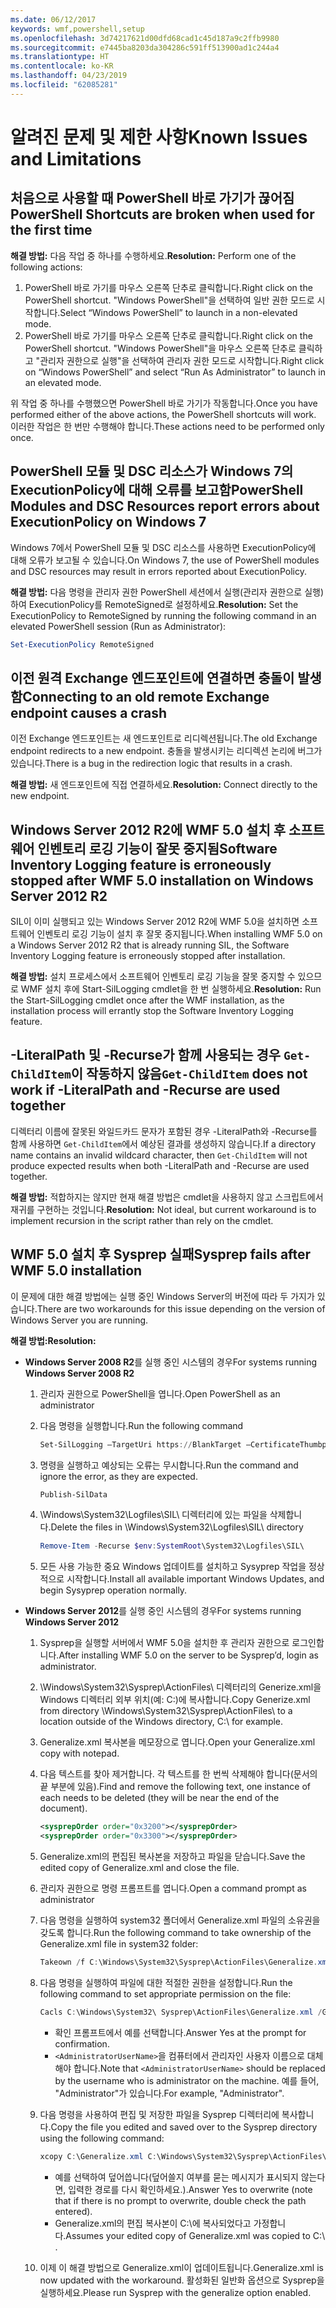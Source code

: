 ```yaml
---
ms.date: 06/12/2017
keywords: wmf,powershell,setup
ms.openlocfilehash: 3d74217621d00dfd68cad1c45d187a9c2ffb9980
ms.sourcegitcommit: e7445ba8203da304286c591ff513900ad1c244a4
ms.translationtype: HT
ms.contentlocale: ko-KR
ms.lasthandoff: 04/23/2019
ms.locfileid: "62085281"
---
```

# <a name="known-issues-and-limitations"></a><span data-ttu-id="35b51-102">알려진 문제 및 제한 사항</span><span class="sxs-lookup"><span data-stu-id="35b51-102">Known Issues and Limitations</span></span>

## <a name="powershell-shortcuts-are-broken-when-used-for-the-first-time"></a><span data-ttu-id="35b51-103">처음으로 사용할 때 PowerShell 바로 가기가 끊어짐</span><span class="sxs-lookup"><span data-stu-id="35b51-103">PowerShell Shortcuts are broken when used for the first time</span></span>

<span data-ttu-id="35b51-104">**해결 방법:** 다음 작업 중 하나를 수행하세요.</span><span class="sxs-lookup"><span data-stu-id="35b51-104">**Resolution:** Perform one of the following actions:</span></span>

1. <span data-ttu-id="35b51-105">PowerShell 바로 가기를 마우스 오른쪽 단추로 클릭합니다.</span><span class="sxs-lookup"><span data-stu-id="35b51-105">Right click on the PowerShell shortcut.</span></span> <span data-ttu-id="35b51-106">"Windows PowerShell"을 선택하여 일반 권한 모드로 시작합니다.</span><span class="sxs-lookup"><span data-stu-id="35b51-106">Select “Windows PowerShell” to launch in a non-elevated mode.</span></span>
2. <span data-ttu-id="35b51-107">PowerShell 바로 가기를 마우스 오른쪽 단추로 클릭합니다.</span><span class="sxs-lookup"><span data-stu-id="35b51-107">Right click on the PowerShell shortcut.</span></span> <span data-ttu-id="35b51-108">"Windows PowerShell"을 마우스 오른쪽 단추로 클릭하고 "관리자 권한으로 실행"을 선택하여 관리자 권한 모드로 시작합니다.</span><span class="sxs-lookup"><span data-stu-id="35b51-108">Right click on “Windows PowerShell” and select “Run As Administrator” to launch in an elevated mode.</span></span>

<span data-ttu-id="35b51-109">위 작업 중 하나를 수행했으면 PowerShell 바로 가기가 작동합니다.</span><span class="sxs-lookup"><span data-stu-id="35b51-109">Once you have performed either of the above actions, the PowerShell shortcuts will work.</span></span> <span data-ttu-id="35b51-110">이러한 작업은 한 번만 수행해야 합니다.</span><span class="sxs-lookup"><span data-stu-id="35b51-110">These actions need to be performed only once.</span></span>

## <a name="powershell-modules-and-dsc-resources-report-errors-about-executionpolicy-on-windows-7"></a><span data-ttu-id="35b51-111">PowerShell 모듈 및 DSC 리소스가 Windows 7의 ExecutionPolicy에 대해 오류를 보고함</span><span class="sxs-lookup"><span data-stu-id="35b51-111">PowerShell Modules and DSC Resources report errors about ExecutionPolicy on Windows 7</span></span>

<span data-ttu-id="35b51-112">Windows 7에서 PowerShell 모듈 및 DSC 리소스를 사용하면 ExecutionPolicy에 대해 오류가 보고될 수 있습니다.</span><span class="sxs-lookup"><span data-stu-id="35b51-112">On Windows 7, the use of PowerShell modules and DSC resources may result in errors reported about ExecutionPolicy.</span></span>

<span data-ttu-id="35b51-113">**해결 방법:** 다음 명령을 관리자 권한 PowerShell 세션에서 실행(관리자 권한으로 실행)하여 ExecutionPolicy를 RemoteSigned로 설정하세요.</span><span class="sxs-lookup"><span data-stu-id="35b51-113">**Resolution:** Set the ExecutionPolicy to RemoteSigned by running the following command in an elevated PowerShell session (Run as Administrator):</span></span>

```powershell
Set-ExecutionPolicy RemoteSigned
```

## <a name="connecting-to-an-old-remote-exchange-endpoint-causes-a-crash"></a><span data-ttu-id="35b51-114">이전 원격 Exchange 엔드포인트에 연결하면 충돌이 발생함</span><span class="sxs-lookup"><span data-stu-id="35b51-114">Connecting to an old remote Exchange endpoint causes a crash</span></span>

<span data-ttu-id="35b51-115">이전 Exchange 엔드포인트는 새 엔드포인트로 리디렉션됩니다.</span><span class="sxs-lookup"><span data-stu-id="35b51-115">The old Exchange endpoint redirects to a new endpoint.</span></span> <span data-ttu-id="35b51-116">충돌을 발생시키는 리디렉션 논리에 버그가 있습니다.</span><span class="sxs-lookup"><span data-stu-id="35b51-116">There is a bug in the redirection logic that results in a crash.</span></span>

<span data-ttu-id="35b51-117">**해결 방법:** 새 엔드포인트에 직접 연결하세요.</span><span class="sxs-lookup"><span data-stu-id="35b51-117">**Resolution:** Connect directly to the new endpoint.</span></span>

## <a name="software-inventory-logging-feature-is-erroneously-stopped-after-wmf-50-installation-on-windows-server-2012-r2"></a><span data-ttu-id="35b51-118">Windows Server 2012 R2에 WMF 5.0 설치 후 소프트웨어 인벤토리 로깅 기능이 잘못 중지됨</span><span class="sxs-lookup"><span data-stu-id="35b51-118">Software Inventory Logging feature is erroneously stopped after WMF 5.0 installation on Windows Server 2012 R2</span></span>

<span data-ttu-id="35b51-119">SIL이 이미 실행되고 있는 Windows Server 2012 R2에 WMF 5.0을 설치하면 소프트웨어 인벤토리 로깅 기능이 설치 후 잘못 중지됩니다.</span><span class="sxs-lookup"><span data-stu-id="35b51-119">When installing WMF 5.0 on a Windows Server 2012 R2 that is already running SIL, the Software Inventory Logging feature is erroneously stopped after installation.</span></span>

<span data-ttu-id="35b51-120">**해결 방법:** 설치 프로세스에서 소프트웨어 인벤토리 로깅 기능을 잘못 중지할 수 있으므로 WMF 설치 후에 Start-SilLogging cmdlet을 한 번 실행하세요.</span><span class="sxs-lookup"><span data-stu-id="35b51-120">**Resolution:** Run the Start-SilLogging cmdlet once after the WMF installation, as the installation process will errantly stop the Software Inventory Logging feature.</span></span>

## <a name="get-childitem-does-not-work-if--literalpath-and--recurse-are-used-together"></a><span data-ttu-id="35b51-121">-LiteralPath 및 -Recurse가 함께 사용되는 경우 `Get-ChildItem`이 작동하지 않음</span><span class="sxs-lookup"><span data-stu-id="35b51-121">`Get-ChildItem` does not work if -LiteralPath and -Recurse are used together</span></span>

<span data-ttu-id="35b51-122">디렉터리 이름에 잘못된 와일드카드 문자가 포함된 경우 -LiteralPath와 -Recurse를 함께 사용하면 `Get-ChildItem`에서 예상된 결과를 생성하지 않습니다.</span><span class="sxs-lookup"><span data-stu-id="35b51-122">If a directory name contains an invalid wildcard character, then `Get-ChildItem` will not produce expected results when both -LiteralPath and -Recurse are used together.</span></span>

<span data-ttu-id="35b51-123">**해결 방법:** 적합하지는 않지만 현재 해결 방법은 cmdlet을 사용하지 않고 스크립트에서 재귀를 구현하는 것입니다.</span><span class="sxs-lookup"><span data-stu-id="35b51-123">**Resolution:** Not ideal, but current workaround is to implement recursion in the script rather than rely on the cmdlet.</span></span>

## <a name="sysprep-fails-after-wmf-50-installation"></a><span data-ttu-id="35b51-124">WMF 5.0 설치 후 Sysprep 실패</span><span class="sxs-lookup"><span data-stu-id="35b51-124">Sysprep fails after WMF 5.0 installation</span></span>

<span data-ttu-id="35b51-125">이 문제에 대한 해결 방법에는 실행 중인 Windows Server의 버전에 따라 두 가지가 있습니다.</span><span class="sxs-lookup"><span data-stu-id="35b51-125">There are two workarounds for this issue depending on the version of Windows Server you are running.</span></span>

<span data-ttu-id="35b51-126">**해결 방법:**</span><span class="sxs-lookup"><span data-stu-id="35b51-126">**Resolution:**</span></span>

- <span data-ttu-id="35b51-127">**Windows Server 2008 R2**를 실행 중인 시스템의 경우</span><span class="sxs-lookup"><span data-stu-id="35b51-127">For systems running **Windows Server 2008 R2**</span></span>
  1. <span data-ttu-id="35b51-128">관리자 권한으로 PowerShell을 엽니다.</span><span class="sxs-lookup"><span data-stu-id="35b51-128">Open PowerShell as an administrator</span></span>
  2. <span data-ttu-id="35b51-129">다음 명령을 실행합니다.</span><span class="sxs-lookup"><span data-stu-id="35b51-129">Run the following command</span></span>

     ```powershell
     Set-SilLogging –TargetUri https://BlankTarget –CertificateThumbprint 0123456789
     ```

  3. <span data-ttu-id="35b51-130">명령을 실행하고 예상되는 오류는 무시합니다.</span><span class="sxs-lookup"><span data-stu-id="35b51-130">Run the command and ignore the error, as they are expected.</span></span>

     ```powershell
     Publish-SilData
     ```

  4. <span data-ttu-id="35b51-131">\Windows\System32\Logfiles\SIL\ 디렉터리에 있는 파일을 삭제합니다.</span><span class="sxs-lookup"><span data-stu-id="35b51-131">Delete the files in  \Windows\System32\Logfiles\SIL\ directory</span></span>

     ```powershell
     Remove-Item -Recurse $env:SystemRoot\System32\Logfiles\SIL\
     ```

  5. <span data-ttu-id="35b51-132">모든 사용 가능한 중요 Windows 업데이트를 설치하고 Sysyprep 작업을 정상적으로 시작합니다.</span><span class="sxs-lookup"><span data-stu-id="35b51-132">Install all available important Windows Updates, and begin Sysyprep operation normally.</span></span>

- <span data-ttu-id="35b51-133">**Windows Server 2012**를 실행 중인 시스템의 경우</span><span class="sxs-lookup"><span data-stu-id="35b51-133">For systems running **Windows Server 2012**</span></span>
  1. <span data-ttu-id="35b51-134">Sysprep을 실행할 서버에서 WMF 5.0을 설치한 후 관리자 권한으로 로그인합니다.</span><span class="sxs-lookup"><span data-stu-id="35b51-134">After installing WMF 5.0 on the server to be Sysprep’d, login as administrator.</span></span>
  2. <span data-ttu-id="35b51-135">\Windows\System32\Sysprep\ActionFiles\ 디렉터리의 Generize.xml을 Windows 디렉터리 외부 위치(예: C:\)에 복사합니다.</span><span class="sxs-lookup"><span data-stu-id="35b51-135">Copy Generize.xml from directory \Windows\System32\Sysprep\ActionFiles\ to a location outside of the Windows directory, C:\ for example.</span></span>
  3. <span data-ttu-id="35b51-136">Generalize.xml 복사본을 메모장으로 엽니다.</span><span class="sxs-lookup"><span data-stu-id="35b51-136">Open your Generalize.xml copy with notepad.</span></span>
  4. <span data-ttu-id="35b51-137">다음 텍스트를 찾아 제거합니다. 각 텍스트를 한 번씩 삭제해야 합니다(문서의 끝 부분에 있음).</span><span class="sxs-lookup"><span data-stu-id="35b51-137">Find and remove the following text, one instance of each needs to be deleted (they will be near the end of the document).</span></span>

     ```xml
     <sysprepOrder order="0x3200"></sysprepOrder>
     <sysprepOrder order="0x3300"></sysprepOrder>
     ```

  5. <span data-ttu-id="35b51-138">Generalize.xml의 편집된 복사본을 저장하고 파일을 닫습니다.</span><span class="sxs-lookup"><span data-stu-id="35b51-138">Save the edited copy of Generalize.xml and close the file.</span></span>
  6. <span data-ttu-id="35b51-139">관리자 권한으로 명령 프롬프트를 엽니다.</span><span class="sxs-lookup"><span data-stu-id="35b51-139">Open a command prompt as administrator</span></span>
  7. <span data-ttu-id="35b51-140">다음 명령을 실행하여 system32 폴더에서 Generalize.xml 파일의 소유권을 갖도록 합니다.</span><span class="sxs-lookup"><span data-stu-id="35b51-140">Run the following command to take ownership of the Generalize.xml file in system32 folder:</span></span>

     ```powershell
     Takeown /f C:\Windows\System32\Sysprep\ActionFiles\Generalize.xml
     ```

  8. <span data-ttu-id="35b51-141">다음 명령을 실행하여 파일에 대한 적절한 권한을 설정합니다.</span><span class="sxs-lookup"><span data-stu-id="35b51-141">Run the following command to set appropriate permission on the file:</span></span>

     ```powershell
     Cacls C:\Windows\System32\ Sysprep\ActionFiles\Generalize.xml /G `<AdministratorUserName>`:F
     ```

     - <span data-ttu-id="35b51-142">확인 프롬프트에서 예를 선택합니다.</span><span class="sxs-lookup"><span data-stu-id="35b51-142">Answer Yes at the prompt for confirmation.</span></span>
     - <span data-ttu-id="35b51-143">`<AdministratorUserName>`을 컴퓨터에서 관리자인 사용자 이름으로 대체해야 합니다.</span><span class="sxs-lookup"><span data-stu-id="35b51-143">Note that `<AdministratorUserName>` should be replaced by the username who is administrator on the machine.</span></span> <span data-ttu-id="35b51-144">예를 들어, "Administrator"가 있습니다.</span><span class="sxs-lookup"><span data-stu-id="35b51-144">For example, "Administrator".</span></span>

  9. <span data-ttu-id="35b51-145">다음 명령을 사용하여 편집 및 저장한 파일을 Sysprep 디렉터리에 복사합니다.</span><span class="sxs-lookup"><span data-stu-id="35b51-145">Copy the file you edited and saved over to the Sysprep directory using the following command:</span></span>

     ```powershell
     xcopy C:\Generalize.xml C:\Windows\System32\Sysprep\ActionFiles\Generalize.xml
     ```

     - <span data-ttu-id="35b51-146">예를 선택하여 덮어씁니다(덮어쓸지 여부를 묻는 메시지가 표시되지 않는다면, 입력한 경로를 다시 확인하세요.).</span><span class="sxs-lookup"><span data-stu-id="35b51-146">Answer Yes to overwrite (note that if there is no prompt to overwrite, double check the path entered).</span></span>
     - <span data-ttu-id="35b51-147">Generalize.xml의 편집 복사본이 C:\에 복사되었다고 가정합니다.</span><span class="sxs-lookup"><span data-stu-id="35b51-147">Assumes your edited copy of Generalize.xml was copied to C:\ .</span></span>

  10. <span data-ttu-id="35b51-148">이제 이 해결 방법으로 Generalize.xml이 업데이트됩니다.</span><span class="sxs-lookup"><span data-stu-id="35b51-148">Generalize.xml is now updated with the workaround.</span></span> <span data-ttu-id="35b51-149">활성화된 일반화 옵션으로 Sysprep을 실행하세요.</span><span class="sxs-lookup"><span data-stu-id="35b51-149">Please run Sysprep with the generalize option enabled.</span></span>